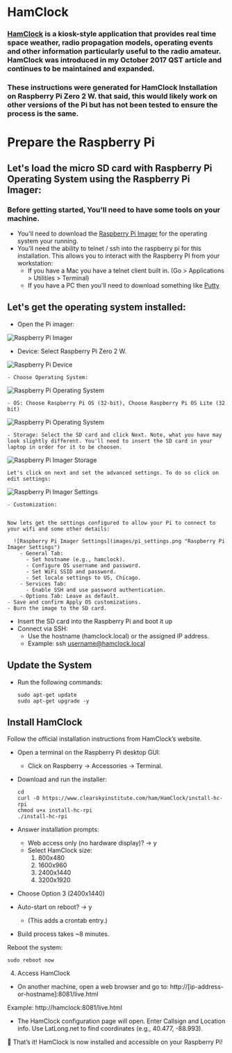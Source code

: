 # HamClock

### [HamClock](https://www.clearskyinstitute.com/ham/HamClock/) is a kiosk-style application that provides real time space weather, radio propagation models, operating events and other information particularly useful to the radio amateur. HamClock was introduced in my October 2017 QST article and continues to be maintained and expanded.


### These instructions were generated for HamClock Installation on Raspberry Pi Zero 2 W. that said, this would likely work on other versions of the Pi but has not been tested to ensure the process is the same.

# Prepare the Raspberry Pi

## Let's load the micro SD card with Raspberry Pi Operating System using the Raspberry Pi Imager:

### Before getting started, You'll need to have some tools on your machine.

- You'll need to download the [Raspberry Pi Imager](https://www.raspberrypi.com/software/) for the operating system your running.
- You'll need the ability to telnet / ssh into the raspberry pi for this installation. This allows you to interact with the Raspberry PI from your workstation:
  - If you have a Mac you have a telnet client built in. (Go > Applications > Utilities > Terminal)
  - If you have a PC then you'll need to download something like [Putty](https://www.putty.org/)

## Let's get the operating system installed:
- Open the Pi imager:

![Raspberry Pi Imager](images/pi_imager.png "Raspberry Pi Imager")

  - Device: Select Raspberry Pi Zero 2 W.

  ![Raspberry Pi Device](images/pi_device.png "Raspberry Pi Device")
    
    - Choose Operating System:
    
![Raspberry Pi Operating System](images/pi_operating_system.png "Raspberry Pi Operating System")
    
    - OS: Choose Raspberry Pi OS (32-bit), Choose Raspberry Pi OS Lite (32 bit)

![Raspberry Pi Operating System](images/pi_os_lite.png "Raspberry Pi Operating System")
    
    - Storage: Select the SD card and click Next. Note, what you have may look slightly different. You'll need to insert the SD card in your laptop in order for it to be choosen.
    
![Raspberry Pi Imager Storage](images/pi_storage_selection.png "Raspberry Pi Imager Storage")

    Let's click on next and set the advanced settings. To do so click on edit settings:

![Raspberry Pi Imager Settings](images/pi_edit_settings.png "Raspberry Pi Imager Settings")

    - Customization:


    Now lets get the settings configured to allow your Pi to connect to your wifi and some other details:

      ![Raspberry Pi Imager Settings](images/pi_settings.png "Raspberry Pi Imager Settings")
        - General Tab:
          - Set hostname (e.g., hamclock).
          - Configure OS username and password.
          - Set WiFi SSID and password.
          - Set locale settings to US, Chicago.
        - Services Tab:
          - Enable SSH and use password authentication.
        - Options Tab: Leave as default.
    - Save and confirm Apply OS customizations.
    - Burn the image to the SD card.
 
 - Insert the SD card into the Raspberry Pi and boot it up
 - Connect via SSH:
    - Use the hostname (hamclock.local) or the assigned IP address.
    - Example: ssh username@hamclock.local

## Update the System
- Run the following commands:
  ```
  sudo apt-get update
  sudo apt-get upgrade -y
  ```

## Install HamClock
Follow the official installation instructions from HamClock’s website.
- Open a terminal on the Raspberry Pi desktop GUI:
  - Click on Raspberry → Accessories → Terminal.
- Download and run the installer:
  ```
  cd
  curl -O https://www.clearskyinstitute.com/ham/HamClock/install-hc-rpi
  chmod u+x install-hc-rpi
  ./install-hc-rpi
  ```
- Answer installation prompts:
  - Web access only (no hardware display)? → y
  - Select HamClock size:
    1) 800x480
    2) 1600x960
    3) 2400x1440
    4) 3200x1920

- Choose Option 3 (2400x1440)
- Auto-start on reboot? → y
  - (This adds a crontab entry.)
- Build process takes ~8 minutes.

Reboot the system:
```
sudo reboot now
```

4. Access HamClock
- On another machine, open a web browser and go to:
http://[ip-address-or-hostname]:8081/live.html

Example:
http://hamclock:8081/live.html

- The HamClock configuration page will open.
Enter Callsign and Location info.
Use LatLong.net to find coordinates (e.g., 40.477, -88.993).

🎉 That’s it! HamClock is now installed and accessible on your Raspberry Pi!

